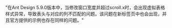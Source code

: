 "在Ant Design 5.9.0版本中，当修改窗口宽度并超过scroll.x时，会出现虚拟表格样式异常，导致表头与对应的列不匹配的问题。该问题在新标签页中也会出现，并且官方提供的示例也存在同样的问题。"

